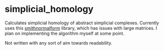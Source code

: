 # simplicial_homology
Calculates simplicial homology of abstract simplicial complexes. Currently uses this [smithnormalform](https://pypi.org/project/smithnormalform/) library, which has issues with large matrices. I plan on implementing the algorithm myself at some point. 

Not written with any sort of aim towards readability.
